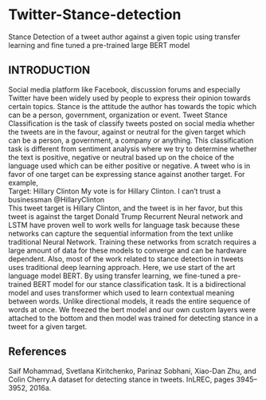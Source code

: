 # Twitter-Stance-detection

Stance Detection of a tweet author against a given topic using transfer learning and fine tuned a pre-trained large BERT model

## INTRODUCTION
Social media platform like Facebook, discussion forums and especially Twitter have been widely used by people to express their opinion towards certain topics. Stance is the attitude the author has towards the topic which can be a person, government, organization or event. Tweet Stance Classification is the task of classify tweets posted on social media whether the tweets are in the favour, against or neutral for the given target which can be a person, a government, a company or anything. This classification task is different from sentiment analysis where we try to determine whether the text is positive, negative or neutral based up on the choice of the language used which can be either positive or negative. A tweet who is in favor of one target can be expressing stance against another target. For example, 
</br>Target: Hillary Clinton
My vote is for Hillary Clinton. I can’t trust a businessman @HillaryClinton
</br>This tweet target is Hillary Clinton, and the tweet is in her favor, but this tweet is against the target Donald Trump
Recurrent Neural network and LSTM have proven well to work wells for language task because these networks can capture the sequential information from the text unlike traditional Neural Network. Training these networks from scratch requires a large amount of data for these models to converge and can be hardware dependent. Also, most of the work related to stance detection in tweets uses traditional deep learning approach. Here, we use start of the art language model BERT. By using transfer learning, we fine-tuned a pre-trained BERT model for our stance classification task. It is a bidirectional model and uses transformer which used to learn contextual meaning between words. Unlike directional models, it reads the entire sequence of words at once. We freezed the bert model and our own custom layers were attached to the bottom and then model was trained for detecting stance in a tweet for a given target.


## References

Saif Mohammad, Svetlana Kiritchenko, Parinaz Sobhani, Xiao-Dan Zhu, and Colin Cherry.A dataset for detecting stance in tweets. InLREC, pages 3945–3952, 2016a.
